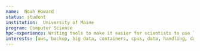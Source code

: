```yaml
---
name:  Noah Howard
status: student 
institution:  University of Maine
program: Computer Science
hpc-experience: Writing tools to make it easier for scientists to use linux systems
interests: [aws, backup, big data, containers, cpus, data, handling, data, storage, data wrangling, debugging, desktops, docker, gpus, graphics, hadoop, hardware, hardware architecture, machine learning, matlab, networking, parallelism, parallelization, performance, privacy, programming, programming best practices, python, security, tensorflow, unix environment, visualization, vpn, web]
---
```

